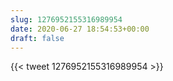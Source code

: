 ```yaml
---
slug: 1276952155316989954
date: 2020-06-27 18:54:53+00:00
draft: false
---
```


{{< tweet 1276952155316989954 >}}
